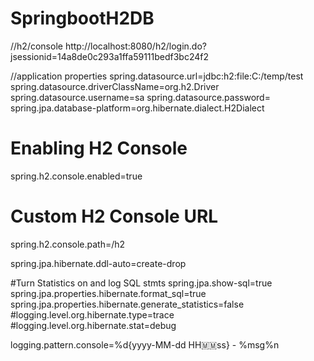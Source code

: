 # SpringbootH2DB
//h2/console
http://localhost:8080/h2/login.do?jsessionid=14a8de0c293a1ffa59111bedf3bc24f2

//application properties
spring.datasource.url=jdbc:h2:file:C:/temp/test
spring.datasource.driverClassName=org.h2.Driver
spring.datasource.username=sa
spring.datasource.password=
spring.jpa.database-platform=org.hibernate.dialect.H2Dialect

# Enabling H2 Console
spring.h2.console.enabled=true

# Custom H2 Console URL
spring.h2.console.path=/h2

spring.jpa.hibernate.ddl-auto=create-drop

#Turn Statistics on and log SQL stmts
spring.jpa.show-sql=true
spring.jpa.properties.hibernate.format_sql=true
spring.jpa.properties.hibernate.generate_statistics=false
#logging.level.org.hibernate.type=trace
#logging.level.org.hibernate.stat=debug

logging.pattern.console=%d{yyyy-MM-dd HH🇲🇲ss} - %msg%n
